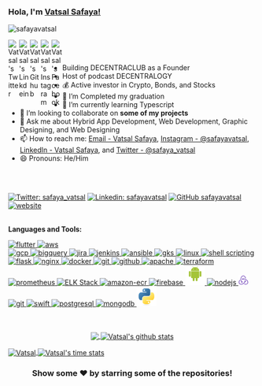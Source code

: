 ### Hola, I'm [Vatsal Safaya!](https://vatsalsafaya.netlify.app)



<p align="left"> <img src="https://komarev.com/ghpvc/?username=safayavatsal&label=Views&color=blue&style=plastic" alt="safayavatsal" /> </p>

<a href="https://twitter.com/safaya_vatsal">
  <img align="left" alt="Vatsal's Twitter" width="22px" src="https://cdn.jsdelivr.net/npm/simple-icons@v3/icons/twitter.svg" />
</a>
<a href="https://www.linkedin.com/in/safayavatsal-232403rv/">
  <img align="left" alt="Vatsal's Linkdein" width="22px" src="https://cdn.jsdelivr.net/npm/simple-icons@v3/icons/linkedin.svg" />
</a>
<a href="https://github.com/safayavatsal">
  <img align="left" alt="Vatsal's Github" width="22px" src="https://cdn.jsdelivr.net/npm/simple-icons@v3/icons/github.svg" />
</a>
<a href="https://instagram.com/vatsalsafaya/">
  <img align="left" alt="Vatsal's Instagram" width="22px" src="https://cdn.jsdelivr.net/npm/simple-icons@v3/icons/instagram.svg" />
</a>
<a href="https://www.facebook.com/vatsalsafaya/">
  <img align="left" alt="Vatsal's Facebook" width="22px" src="https://cdn.jsdelivr.net/npm/simple-icons@v3/icons/facebook.svg" />
</a>
<br/>
<br/>



- Building DECENTRACLUB as a Founder
- Host of podcast DECENTRALOGY
- 💰 Active investor in Crypto, Bonds, and Stocks
- 🔭 I’m Completed my graduation
- 🌱 I’m currently learning Typescript
- 👯 I’m looking to collaborate on **some of my projects**
- 💬 Ask me about Hybrid App Development, Web Development, Graphic Designing, and Web Designing
- 📫 How to reach me: [Email - Vatsal Safaya](vatsalsafaya@gmail.com), [Instagram - @safayavatsal](https://instagram.com/safayavatsal/), [LinkedIn - Vatsal Safaya](https://www.linkedin.com/in/safvat/), and [Twitter - @safaya_vatsal](https://twitter.com/safaya_vatsal/)
- 😄 Pronouns: He/Him
<br/>
<br/>


[![Twitter: safaya_vatsal](https://img.shields.io/twitter/follow/safaya_vatsal?style=social)](https://twitter.com/imthepk)
[![Linkedin: safayavatsal](https://img.shields.io/badge/-safayavatsal-blue?style=flat-square&logo=Linkedin&logoColor=white&link=https://www.linkedin.com/in/safvat/)](https://www.linkedin.com/in/safvat/)
[![GitHub safayavatsal](https://img.shields.io/github/followers/safayavatsal?label=follow&style=social)](https://github.com/safayavatsal)
[![website](https://img.shields.io/badge/PortfolioWebsite-safayavatsal-2648ff?style=flat-square&logo=google-chrome)](http://safayavatsal.super.site/)
<br/>
<br/>


**Languages and Tools:**  

<a href="https://flutter.dev" target="_blank"> <img src="https://www.vectorlogo.zone/logos/flutterio/flutterio-icon.svg" alt="flutter" width="40" height="40"/> 
</a>
<a href="http://aws.amazon.com/" target="_blank"> <img src="https://www.vectorlogo.zone/logos/amazon_aws/amazon_aws-ar21.svg" alt="aws" width="40" height="40"/> 
</a>  
<a href="https://cloud.google.com" target="_blank"> <img src="https://www.vectorlogo.zone/logos/google_cloud/google_cloud-icon.svg" alt="gcp" width="40" height="40"/> 
</a>
<a href="https://cloud.google.com/bigquery" target="_blank"> <img src="https://www.vectorlogo.zone/logos/google_bigquery/google_bigquery-ar21.svg" alt="bigquery" width="40" height="40"/> 
</a>
<a href="https://www.atlassian.com/software/jira" target="_blank"> <img src="https://www.vectorlogo.zone/logos/atlassian_jira/atlassian_jira-ar21.svg" alt="jira" width="40" height="40"/> 
</a>
<a href="https://www.jenkins.io" target="_blank"> <img src="https://www.vectorlogo.zone/logos/jenkins/jenkins-ar21.svg" alt="jenkins" width="40" height="40"/> 
</a>
<a href="https://www.ansible.com" target="_blank"> <img src="https://www.vectorlogo.zone/logos/ansible/ansible-icon.svg" alt="ansible" width="40" height="40"/> 
</a>
<a href="https://kubernetes.io" target="_blank"> <img src="https://www.vectorlogo.zone/logos/kubernetes/kubernetes-icon.svg" alt="gks" width="40" height="40"/> 
</a>
<a href="https://www.linux.org/pages/download/" target="_blank"> <img src="https://www.vectorlogo.zone/logos/linux/linux-icon.svg" alt="linux" width="40" height="40"/> 
</a>
<a href="https://git.savannah.gnu.org/cgit/bash.git" target="_blank"> <img src="https://www.vectorlogo.zone/logos/gnu_bash/gnu_bash-ar21.svg" alt="shell scripting" width="40" height="40"/> 
</a>
<a href="https://flask.palletsprojects.com/en/3.0.x/" target="_blank"> <img src="https://www.vectorlogo.zone/logos/pocoo_flask/pocoo_flask-icon.svg" alt="flask" width="40" height="40"/> 
</a>
<a href="https://nginx.org" target="_blank"> <img src="https://www.vectorlogo.zone/logos/nginx/nginx-icon.svg" alt="nginx" width="40" height="40"/> 
</a>
<a href="https://www.docker.com" target="_blank"> <img src="https://www.vectorlogo.zone/logos/docker/docker-official.svg" alt="docker" width="40" height="40"/> 
</a>
<a href="https://git-scm.com" target="_blank"> <img src="https://www.vectorlogo.zone/logos/git-scm/git-scm-icon.svg" alt="git" width="40" height="40"/> 
</a>
<a href="https://github.com" target="_blank"> <img src="https://www.vectorlogo.zone/logos/github/github-tile.svg" alt="github" width="40" height="40"/> 
</a>
<a href="https://apache.org" target="_blank"> <img src="https://www.vectorlogo.zone/logos/apache/apache-icon.svg" alt="apache" width="40" height="40"/> 
</a>
<a href="https://www.terraform.io" target="_blank"> <img src="https://www.vectorlogo.zone/logos/terraformio/terraformio-icon.svg" alt="terraform" width="40" height="40"/> 
</a>
<a href="https://prometheus.io/docs/introduction/overview/" target="_blank"> <img src="https://www.vectorlogo.zone/logos/prometheusio/prometheusio-icon.svg" alt="prometheus" width="40" height="40"/> 
</a>
<a href="https://www.elastic.co/elasticsearch" target="_blank"> <img src="https://www.vectorlogo.zone/logos/elastic/elastic-icon.svg" alt="ELK Stack" width="40" height="40"/> 
</a>
<a href="https://aws.amazon.com/ecr/" target="_blank"> <img src="https://www.vectorlogo.zone/logos/amazon_elasticcontainer/amazon_elasticcontainer-ar21.svg" alt="amazon-ecr" width="40" height="40"/> 
</a>
<a href="https://firebase.google.com/" target="_blank"> <img src="https://www.vectorlogo.zone/logos/firebase/firebase-icon.svg" alt="firebase" width="40" height="40"/> 
</a>
<a href="https://developer.android.com/" target="_blank"> <img src="https://raw.githubusercontent.com/devicons/devicon/master/icons/android/android-original-wordmark.svg" alt="android" width="40" height="40"/> 
</a>
<a href="https://nodejs.org/" target="_blank"> <img src="https://www.vectorlogo.zone/logos/nodejs/nodejs-icon.svg" alt="nodejs" width="40" height="40"/> 
</a>
<code><img height="20" src="https://raw.githubusercontent.com/github/explore/80688e429a7d4ef2fca1e82350fe8e3517d3494d/topics/redux/redux.png"></code>
<a href="https://git-scm.com/" target="_blank"> <img src="https://www.vectorlogo.zone/logos/git-scm/git-scm-icon.svg" alt="git" width="40" height="40"/> 
</a> 
<a href="https://swift.org/" target="_blank"> <img src="https://www.vectorlogo.zone/logos/swift/swift-icon.svg" alt="swift" width="40" height="40"/> 
</a>
<a href="https://www.postgresql.com/" target="_blank"> <img src="https://www.vectorlogo.zone/logos/postgresql/postgresql-ar21.svg" alt="postgresql" width="40" height="40"/> 
</a> 
<a href="https://www.mongodb.com/" target="_blank"> <img src="https://www.vectorlogo.zone/logos/mongodb/mongodb-ar21.svg" alt="mongodb" width="40" height="40"/> 
</a> 
<a href="https://www.python.org" target="_blank"> <img src="https://raw.githubusercontent.com/devicons/devicon/master/icons/python/python-original.svg" alt="python" width="40" height="40"/> 
</a> 
<br/>
<br/>
<br/>



<p align="center">
  <a href="https://github.com/safayavatsal">
  <img align="center" src="https://github-readme-stats.vercel.app/api/top-langs/?username=safayavatsal&theme=dark&exclude_repo=car_1,carparking,Stylumia_Test" />
</a>
  <a href="https://github.com/safayavatsal">
 <img align="center" src="https://github-readme-stats.vercel.app/api?username=safayavatsal&show_icons=true&theme=dark&line_height=27" alt="Vatsal's github stats"/>
</p>

<p>
  <img align="center" src="https://github-readme-streak-stats.herokuapp.com/?user=safayavatsal&theme=dark&line_height=27" alt="Vatsal" />
  <a href="https://github.com/safayavatsal">
  <img align="center" src="https://github-readme-stats.vercel.app/api/wakatime/?username=@safayavatsal&theme=dark&line_height=27" alt="Vatsal's time stats"/>
</a>
</p>

<div align="center">

### Show some ❤️ by starring some of the repositories!

</div>
